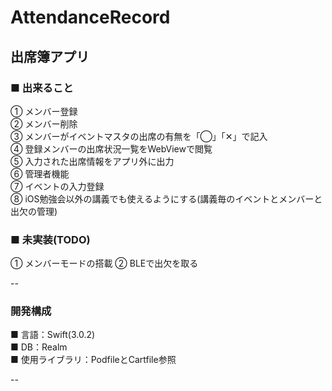 # AttendanceRecord
出席簿アプリ
--

### ■ 出来ること<br>
① メンバー登録<br>
② メンバー削除<br>
③ メンバーがイベントマスタの出席の有無を「◯」「✕」で記入<br>
④ 登録メンバーの出席状況一覧をWebViewで閲覧<br>
⑤ 入力された出席情報をアプリ外に出力<br>
⑥ 管理者機能<br>
⑦ イベントの入力登録<br>
⑧ iOS勉強会以外の講義でも使えるようにする(講義毎のイベントとメンバーと出欠の管理)<br>

### ■ 未実装(TODO)<br>
① メンバーモードの搭載
② BLEで出欠を取る

--

### 開発構成<br>

■ 言語：Swift(3.0.2) <br>
■ DB：Realm <br>
■ 使用ライブラリ：PodfileとCartfile参照<br>

--
